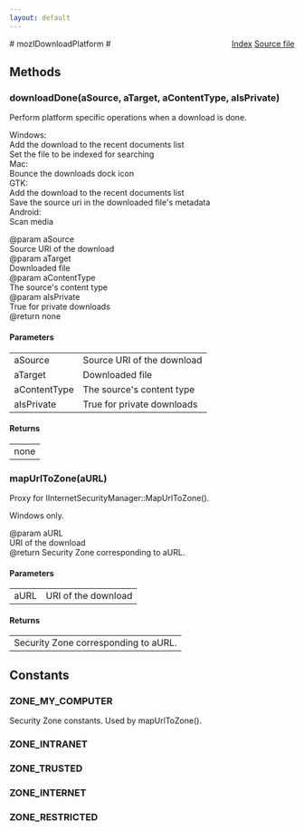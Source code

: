 ```yaml
---
layout: default
---
```

<div class='links' style='float:right'><a href="../index.html">Index</a>
<a href="http://dxr.mozilla.org/mozilla-central/source/toolkit/components/jsdownloads/public/mozIDownloadPlatform.idl">Source file</a>
</div>
# mozIDownloadPlatform #

## Methods ##

### downloadDone(aSource, aTarget, aContentType, aIsPrivate) ###
  
Perform platform specific operations when a download is done.  
  
  Windows:  
    Add the download to the recent documents list  
    Set the file to be indexed for searching  
  Mac:  
    Bounce the downloads dock icon  
  GTK:  
    Add the download to the recent documents list  
    Save the source uri in the downloaded file's metadata  
  Android:  
    Scan media  
  
@param aSource  
       Source URI of the download  
@param aTarget  
       Downloaded file  
@param aContentType  
       The source's content type  
@param aIsPrivate  
       True for private downloads  
@return none  
  

#### Parameters ####

<table>

<tr>
<td>aSource</td>
<td>       Source URI of the download  
</td>
</tr>

<tr>
<td>aTarget</td>
<td>       Downloaded file  
</td>
</tr>

<tr>
<td>aContentType</td>
<td>       The source's content type  
</td>
</tr>

<tr>
<td>aIsPrivate</td>
<td>       True for private downloads  
</td>
</tr>

</table>

#### Returns ####

<table>

<tr>
<td>none  
</td>
</tr>

</table>

### mapUrlToZone(aURL) ###
  
Proxy for IInternetSecurityManager::MapUrlToZone().  
  
  Windows only.  
  
@param aURL  
       URI of the download  
@return Security Zone corresponding to aURL.  
  

#### Parameters ####

<table>

<tr>
<td>aURL</td>
<td>       URI of the download  
</td>
</tr>

</table>

#### Returns ####

<table>

<tr>
<td>Security Zone corresponding to aURL.  
</td>
</tr>

</table>

## Constants ##

### ZONE_MY_COMPUTER ###
  
Security Zone constants. Used by mapUrlToZone().  
  

### ZONE_INTRANET ###

### ZONE_TRUSTED ###

### ZONE_INTERNET ###

### ZONE_RESTRICTED ###
